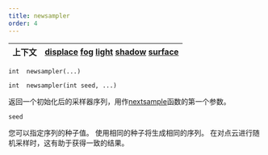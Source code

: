 ```yaml
---
title: newsampler
order: 4
---
```

| 上下文 | [displace](../contexts/displace.html)  [fog](../contexts/fog.html)  [light](../contexts/light.html)  [shadow](../contexts/shadow.html)  [surface](../contexts/surface.html) |
| --- | --- |

`int  newsampler(...)`

`int  newsampler(int seed, ...)`

返回一个初始化后的采样器序列，用作[nextsample](nextsample.html)函数的第一个参数。

`seed`

您可以指定序列的种子值。
使用相同的种子将生成相同的序列。
在对点云进行随机采样时，这有助于获得一致的结果。